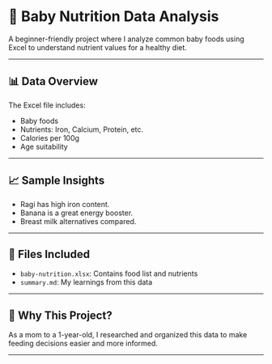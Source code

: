 # 🍼 Baby Nutrition Data Analysis

A beginner-friendly project where I analyze common baby foods using Excel to understand nutrient values for a healthy diet.

---

## 📊 Data Overview

The Excel file includes:
- Baby foods
- Nutrients: Iron, Calcium, Protein, etc.
- Calories per 100g
- Age suitability

---

## 📈 Sample Insights

- Ragi has high iron content.
- Banana is a great energy booster.
- Breast milk alternatives compared.

---

## 📁 Files Included

- `baby-nutrition.xlsx`: Contains food list and nutrients
- `summary.md`: My learnings from this data

---

## 🧠 Why This Project?

As a mom to a 1-year-old, I researched and organized this data to make feeding decisions easier and more informed.

---
